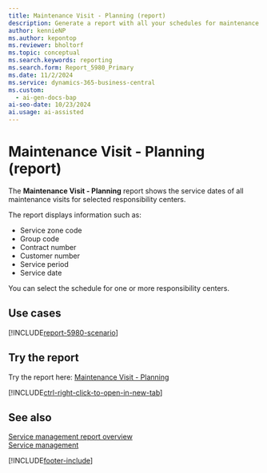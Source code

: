 ```yaml
---
title: Maintenance Visit - Planning (report)
description: Generate a report with all your schedules for maintenance visits.
author: kennieNP
ms.author: kepontop
ms.reviewer: bholtorf
ms.topic: conceptual
ms.search.keywords: reporting
ms.search.form: Report_5980_Primary
ms.date: 11/2/2024
ms.service: dynamics-365-business-central
ms.custom:
  - ai-gen-docs-bap
ai-seo-date: 10/23/2024
ai.usage: ai-assisted
---
```


# Maintenance Visit - Planning (report)

The **Maintenance Visit - Planning** report shows the service dates of all maintenance visits for selected responsibility centers.

The report displays information such as:

- Service zone code
- Group code
- Contract number
- Customer number
- Service period
- Service date

You can select the schedule for one or more responsibility centers.

## Use cases

[!INCLUDE[report-5980-scenario](../includes/report-5980-scenario-include.md)]

<!-- 

Prompt

Below is a report in an ERP system. Provide 3-4 use cases for different personas working with project management or finance for projects.

Format like this:    
  
As a <persona>, use the report to    
* use case 1  
* use case 2    

Do not capitalize the persona names. 

Do not start lines with "Use the data to"

## Report name
Maintenance Visit - Planning

## Report description

### What the report does

### Use cases

Please include your data sources and URLs

-->

## Try the report

Try the report here: [Maintenance Visit - Planning](https://businesscentral.dynamics.com?report=5980)

[!INCLUDE[ctrl-right-click-to-open-in-new-tab](../includes/ctrl-right-click-to-open-in-new-tab.md)]

## See also

[Service management report overview](../service-reports.md)  
[Service management](../service-service.md)  

[!INCLUDE[footer-include](../includes/footer-banner.md)]